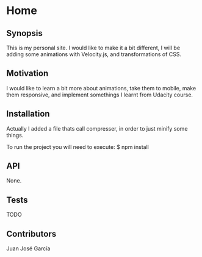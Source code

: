 # Home

## Synopsis

This is my personal site. I would like to make it a bit different, I will be adding some animations with Velocity.js, and transformations of CSS.

## Motivation

I would like to learn a bit more about animations, take them to mobile, make them responsive, and implement somethings I learnt from Udacity course.

## Installation

Actually I added a file thats call compresser, in order to just minify some things.

To run the project you will need to execute: $ npm install

## API

None.

## Tests

TODO

## Contributors

Juan José García
